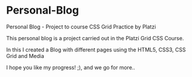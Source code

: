 # Personal-Blog
Personal Blog - Project to course CSS Grid Practice by Platzi

This personal blog is a project carried out in the Platzi Grid CSS Course.

In this I created a Blog with different pages using the HTML5, CSS3, CSS Grid and Media

I hope you like my progress! ;), and we go for more..
